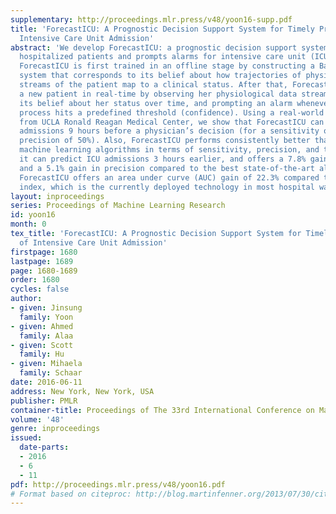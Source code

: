 ```yaml
---
supplementary: http://proceedings.mlr.press/v48/yoon16-supp.pdf
title: 'ForecastICU: A Prognostic Decision Support System for Timely Prediction of
  Intensive Care Unit Admission'
abstract: 'We develop ForecastICU: a prognostic decision support system that monitors
  hospitalized patients and prompts alarms for intensive care unit (ICU) admissions.
  ForecastICU is first trained in an offline stage by constructing a Bayesian belief
  system that corresponds to its belief about how trajectories of physiological data
  streams of the patient map to a clinical status. After that, ForecastICU monitors
  a new patient in real-time by observing her physiological data stream, updating
  its belief about her status over time, and prompting an alarm whenever its belief
  process hits a predefined threshold (confidence). Using a real-world dataset obtained
  from UCLA Ronald Reagan Medical Center, we show that ForecastICU can predict ICU
  admissions 9 hours before a physician’s decision (for a sensitivity of 40% and a
  precision of 50%). Also, ForecastICU performs consistently better than other state-of-the-art
  machine learning algorithms in terms of sensitivity, precision, and timeliness:
  it can predict ICU admissions 3 hours earlier, and offers a 7.8% gain in sensitivity
  and a 5.1% gain in precision compared to the best state-of-the-art algorithm. Moreover,
  ForecastICU offers an area under curve (AUC) gain of 22.3% compared to the Rothman
  index, which is the currently deployed technology in most hospital wards.'
layout: inproceedings
series: Proceedings of Machine Learning Research
id: yoon16
month: 0
tex_title: 'ForecastICU: A Prognostic Decision Support System for Timely Prediction
  of Intensive Care Unit Admission'
firstpage: 1680
lastpage: 1689
page: 1680-1689
order: 1680
cycles: false
author:
- given: Jinsung
  family: Yoon
- given: Ahmed
  family: Alaa
- given: Scott
  family: Hu
- given: Mihaela
  family: Schaar
date: 2016-06-11
address: New York, New York, USA
publisher: PMLR
container-title: Proceedings of The 33rd International Conference on Machine Learning
volume: '48'
genre: inproceedings
issued:
  date-parts:
  - 2016
  - 6
  - 11
pdf: http://proceedings.mlr.press/v48/yoon16.pdf
# Format based on citeproc: http://blog.martinfenner.org/2013/07/30/citeproc-yaml-for-bibliographies/
---
```

